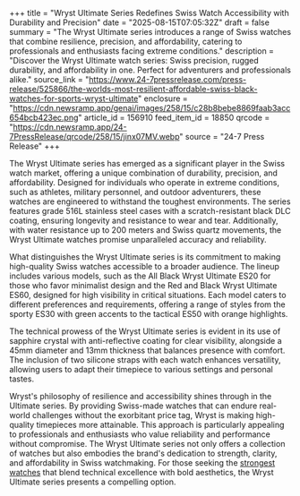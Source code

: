 +++
title = "Wryst Ultimate Series Redefines Swiss Watch Accessibility with Durability and Precision"
date = "2025-08-15T07:05:32Z"
draft = false
summary = "The Wryst Ultimate series introduces a range of Swiss watches that combine resilience, precision, and affordability, catering to professionals and enthusiasts facing extreme conditions."
description = "Discover the Wryst Ultimate watch series: Swiss precision, rugged durability, and affordability in one. Perfect for adventurers and professionals alike."
source_link = "https://www.24-7pressrelease.com/press-release/525866/the-worlds-most-resilient-affordable-swiss-black-watches-for-sports-wryst-ultimate"
enclosure = "https://cdn.newsramp.app/genai/images/258/15/c28b8bebe8869faab3acc654bcb423ec.png"
article_id = 156910
feed_item_id = 18850
qrcode = "https://cdn.newsramp.app/24-7PressRelease/qrcode/258/15/jinx07MV.webp"
source = "24-7 Press Release"
+++

<p>The Wryst Ultimate series has emerged as a significant player in the Swiss watch market, offering a unique combination of durability, precision, and affordability. Designed for individuals who operate in extreme conditions, such as athletes, military personnel, and outdoor adventurers, these watches are engineered to withstand the toughest environments. The series features grade 516L stainless steel cases with a scratch-resistant black DLC coating, ensuring longevity and resistance to wear and tear. Additionally, with water resistance up to 200 meters and Swiss quartz movements, the Wryst Ultimate watches promise unparalleled accuracy and reliability.</p><p>What distinguishes the Wryst Ultimate series is its commitment to making high-quality Swiss watches accessible to a broader audience. The lineup includes various models, such as the All Black Wryst Ultimate ES20 for those who favor minimalist design and the Red and Black Wryst Ultimate ES60, designed for high visibility in critical situations. Each model caters to different preferences and requirements, offering a range of styles from the sporty ES30 with green accents to the tactical ES50 with orange highlights.</p><p>The technical prowess of the Wryst Ultimate series is evident in its use of sapphire crystal with anti-reflective coating for clear visibility, alongside a 45mm diameter and 13mm thickness that balances presence with comfort. The inclusion of two silicone straps with each watch enhances versatility, allowing users to adapt their timepiece to various settings and personal tastes.</p><p>Wryst's philosophy of resilience and accessibility shines through in the Ultimate series. By providing Swiss-made watches that can endure real-world challenges without the exorbitant price tag, Wryst is making high-quality timepieces more attainable. This approach is particularly appealing to professionals and enthusiasts who value reliability and performance without compromise. The Wryst Ultimate series not only offers a collection of watches but also embodies the brand's dedication to strength, clarity, and affordability in Swiss watchmaking. For those seeking the <a href='https://www.wryst.com' rel='nofollow' target='_blank'>strongest watches</a> that blend technical excellence with bold aesthetics, the Wryst Ultimate series presents a compelling option.</p>
